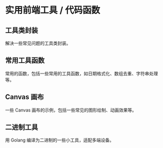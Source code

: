 # 实用前端工具 / 代码函数

## 工具类封装

解决一些常见问题的工具类封装。

## 常用工具函数

常用的函数，包括一些常用的工具函数，如日期格式化、数组去重、字符串处理等。

## Canvas 画布

一些 Canvas 画布的示例，包括一些常见的图形绘制、动画效果等。


## 二进制工具

用 Golang 编译为二进制的一些小工具，适配多端设备。

